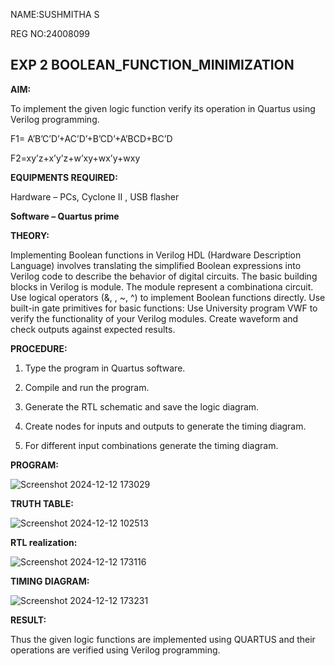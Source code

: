 NAME:SUSHMITHA S

REG NO:24008099

## EXP 2 BOOLEAN_FUNCTION_MINIMIZATION

**AIM:**

To implement the given logic function verify its operation in Quartus using Verilog programming.

F1= A’B’C’D’+AC’D’+B’CD’+A’BCD+BC’D 

F2=xy’z+x’y’z+w’xy+wx’y+wxy

**EQUIPMENTS REQUIRED:**

Hardware – PCs, Cyclone II , USB flasher

**Software – Quartus prime**

**THEORY:**

Implementing Boolean functions in Verilog HDL (Hardware Description Language)
involves translating the simplified Boolean expressions into Verilog code to describe the
behavior of digital circuits. The basic building blocks in Verilog is module. The module
represent a combinationa circuit. Use logical operators (&, , ~, ^) to implement Boolean
functions directly. Use built-in gate primitives for basic functions: Use University
program VWF to verify the functionality of your Verilog modules. Create waveform and
check outputs against expected results.


**PROCEDURE:**

1.	Type the program in Quartus software.

2.	Compile and run the program.

3.	Generate the RTL schematic and save the logic diagram.

4.	Create nodes for inputs and outputs to generate the timing diagram.

5.	For different input combinations generate the timing diagram.


**PROGRAM:**



![Screenshot 2024-12-12 173029](https://github.com/user-attachments/assets/8ea130c7-1f6a-4b4c-a13c-fa8bd347bc12)

**TRUTH TABLE:**


![Screenshot 2024-12-12 102513](https://github.com/user-attachments/assets/3090ab08-c6b9-485b-a86e-b4b61937b606)

**RTL realization:**


![Screenshot 2024-12-12 173116](https://github.com/user-attachments/assets/cedab874-9aac-4a3a-b458-e5b39b0171c8)



**TIMING DIAGRAM:**


![Screenshot 2024-12-12 173231](https://github.com/user-attachments/assets/7590e78e-97f7-4246-b730-14dc7c1a052c)


**RESULT:**

Thus the given logic functions are implemented using QUARTUS and their operations are verified using Verilog programming.

